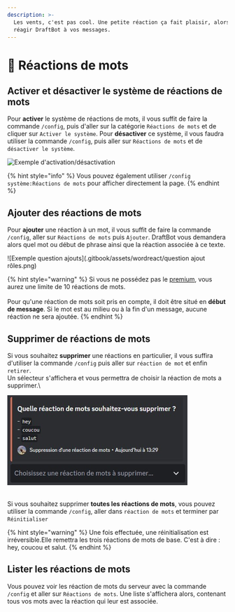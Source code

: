 ```yaml
---
description: >-
  Les vents, c'est pas cool. Une petite réaction ça fait plaisir, alors faites
  réagir DraftBot à vos messages.
---
```


# 👀 Réactions de mots

## Activer et désactiver le système de réactions de mots <a href="#on-off" id="on-off"></a>

Pour **activer** le système de réactions de mots, il vous suffit de faire la commande `/config`, puis d'aller sur la catégorie `Réactions de mots` et de cliquer sur `Activer le système`.
Pour **désactiver** ce système, il vous faudra utiliser la commande `/config`, puis aller sur `Réactions de mots` et de `désactiver le système`.

![Exemple d'activation/désactivation](DraftBot/Documentation/.gitbook/assets/wordreact/view.png)


{% hint style="info" %}
Vous pouvez également utiliser `/config système:Réactions de mots` pour afficher directement la page.
{% endhint %}

## Ajouter des réactions de mots <a href="#add" id="add"></a>

Pour **ajouter** une réaction à un mot, il vous suffit de faire la commande `/config`, aller sur `Réactions de mots` puis `Ajouter`.
DraftBot vous demandera alors quel mot ou début de phrase ainsi que la réaction associée à ce texte. 

![Exemple question ajouts](.gitbook/assets/wordreact/question ajout rôles.png)

{% hint style="warning" %}
Si vous ne possédez pas le [premium](https://draftbot.fr/premium), vous aurez une limite de 10 réactions de mots.\
\
Pour qu'une réaction de mots soit pris en compte, il doit être situé en **début de message**. Si le mot est au milieu ou à la fin d'un message, aucune réaction ne sera ajoutée.
{% endhint %}

## Supprimer de réactions de mots <a href="#delete" id="delete"></a>

Si vous souhaitez **supprimer** une réactions en particulier, il vous suffira d'utiliser la commande `/config` puis aller sur `réaction de mot` et enfin `retirer`.\
Un sélecteur s'affichera et vous permettra de choisir la réaction de mots a supprimer.\

![Exemple supprimer rôles](.gitbook/assets/wordreact/supression-mots.png)

\
Si vous souhaitez supprimer **toutes les réactions de mots**, vous pouvez utiliser la commande `/config`, aller dans `réaction de mots` et terminer par `Réinitialiser`

{% hint style="warning" %}
Une fois effectuée, une réinitialisation est irréversible.Elle remettra les trois réactions de mots de base. C'est à dire : hey, coucou et salut.
{% endhint %}

## Lister les réactions de mots<a href="#view" id="view"></a>

Vous pouvez voir les réaction de mots du serveur avec la commande `/config` et aller sur `Réactions de mots`.
Une liste s'affichera alors, contenant tous vos mots avec la réaction qui leur est associée.

